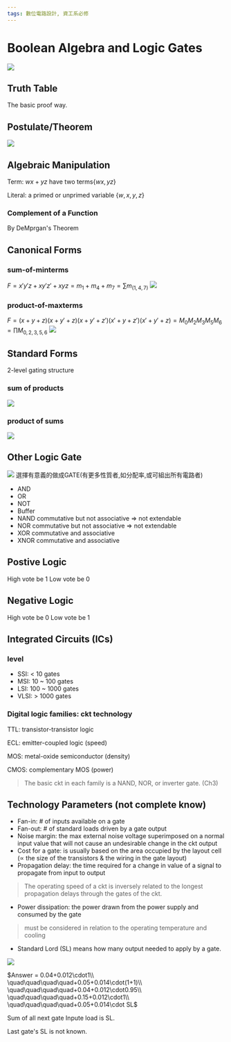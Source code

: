 ```yaml
---
tags: 數位電路設計, 資工系必修
---
```

# Boolean Algebra and Logic Gates
![](https://imgur.com/k29buVu.jpg)
## Truth Table
The basic proof way.

## Postulate/Theorem
![](https://imgur.com/gU0lRbB.jpg)

## Algebraic Manipulation
Term: $wx+yz$ have two terms$\{wx, yz\}$

Literal: a primed or unprimed variable $\{w,x,y,z\}$

### Complement of a Function
By DeMprgan's Theorem

## Canonical Forms
### sum-of-minterms
$F=x'y'z+xy'z'+xyz = m_1+m_4+m_7=\sum{m_{(1,4,7)}}$
![](https://imgur.com/FBRHo8O.jpg)

### product-of-maxterms
$F=(x+y+z)(x+y'+z)(x+y'+z')(x'+y+z')(x'+y'+z)=M_0M_2M_3M_5M_6=\prod{M_{0,2,3,5,6}}$
![](https://imgur.com/fUyN1mH.jpg)

## Standard Forms
2-level gating structure
### sum of products
![](https://imgur.com/koDqSjD.jpg)
### product of sums
![](https://imgur.com/pDyhbCi.jpg)

## Other Logic Gate
![](https://imgur.com/7Xu5OVA.jpg)
選擇有意義的做成GATE(有更多性質者,如分配率,或可組出所有電路者)
- AND
- OR
- NOT
- Buffer
- NAND
commutative but not associative ⇒ not extendable
- NOR
commutative but not associative ⇒ not extendable
- XOR
commutative and associative
- XNOR
commutative and associative

## Postive Logic
High vote be 1
Low vote be 0
## Negative Logic
High vote be 0
Low vote be 1

## Integrated Circuits (ICs)
### level
- SSI: < 10 gates
- MSI: 10 ~ 100 gates
- LSI: 100 ~ 1000 gates
- VLSI: > 1000 gates
### Digital logic families: ckt technology
TTL: transistor-transistor logic

ECL: emitter-coupled logic (speed)

MOS: metal-oxide semiconductor (density)

CMOS: complementary MOS (power)
> The basic ckt in each family is a NAND, NOR, or inverter gate. (Ch3)

## Technology Parameters (not complete know)
- Fan-in: # of inputs available on a gate
- Fan-out: # of standard loads driven by a gate output
- Noise margin: the max external noise voltage superimposed on a normal input value that will not cause an undesirable change in the ckt output
- Cost for a gate: is usually based on the area occupied by the layout cell (∝ the size of the transistors & the wiring in the gate layout)
- Propagation delay: the time required for a change in value of a signal to propagate from input to output
> The operating speed of a ckt is inversely related to the longest propagation delays through the gates of the ckt.
- Power dissipation: the power drawn from the power supply and consumed by the gate
> must be considered in relation to the operating temperature and cooling

- Standard Lord (SL) means how many output needed to apply by a gate.

![](https://i.imgur.com/YeCKE7h.png)

$Answer = 0.04+0.012\cdot1\\
\quad\quad\quad\quad+0.05+0.014\cdot(1+1)\\
\quad\quad\quad\quad+0.04+0.012\cdot0.95\\
\quad\quad\quad\quad+0.15+0.012\cdot1\\
\quad\quad\quad\quad+0.05+0.014\cdot SL$

Sum of all next gate Inpute load is SL.

Last gate's SL is not known.
